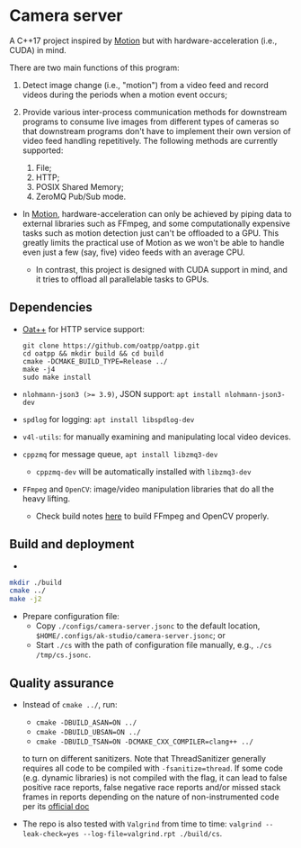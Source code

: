 # Camera server

A C++17 project inspired by
[Motion](https://github.com/Motion-Project/motion)
but with hardware-acceleration (i.e., CUDA) in mind.

There are two main functions of this program:

1.  Detect image change (i.e., "motion") from a video feed and record videos
    during the periods when a motion event occurs;
1.  Provide various inter-process communication methods for downstream
    programs to consume live images from different types of cameras
    so that downstream programs don't have to implement their own version of video
    feed handling repetitively. The following methods are currently supported:

    1.  File;
    1.  HTTP;
    1.  POSIX Shared Memory;
    1.  ZeroMQ Pub/Sub mode.

- In [Motion](https://github.com/Motion-Project/motion), hardware-acceleration
  can only be achieved by piping data to external libraries such as FFmpeg,
  and some computationally expensive tasks such as motion detection just
  can't be offloaded to a GPU. This greatly limits the practical use of
  Motion as we won't be able to handle even just a few (say, five) video feeds
  with an average CPU.

  - In contrast, this project is designed with CUDA support in mind, and it
    tries to offload all parallelable tasks to GPUs.

## Dependencies

- [Oat++](https://github.com/oatpp/) for HTTP service support:

  ```
  git clone https://github.com/oatpp/oatpp.git
  cd oatpp && mkdir build && cd build
  cmake -DCMAKE_BUILD_TYPE=Release ../
  make -j4
  sudo make install
  ```

- `nlohmann-json3 (>= 3.9)`, JSON support: `apt install nlohmann-json3-dev`
- `spdlog` for logging: `apt install libspdlog-dev`
- `v4l-utils`: for manually examining and manipulating local video devices.
- `cppzmq` for message queue, `apt install libzmq3-dev`
  - `cppzmq-dev` will be automatically installed with `libzmq3-dev`
- `FFmpeg` and `OpenCV`: image/video manipulation libraries that do all the
  heavy lifting.

  - Check build notes [here](./helper/build-notes.md) to build FFmpeg and
    OpenCV properly.

## Build and deployment

-

```bash
mkdir ./build
cmake ../
make -j2
```

- Prepare configuration file:
  - Copy `./configs/camera-server.jsonc` to the default location,
    `$HOME/.configs/ak-studio/camera-server.jsonc`; or
  - Start `./cs` with the path of configuration file manually, e.g.,
    `./cs /tmp/cs.jsonc`.

## Quality assurance

- Instead of `cmake ../`, run:

  - `cmake -DBUILD_ASAN=ON ../`
  - `cmake -DBUILD_UBSAN=ON ../`
  - `cmake -DBUILD_TSAN=ON -DCMAKE_CXX_COMPILER=clang++ ../`

  to turn on different sanitizers. Note that ThreadSanitizer generally requires
  all code to be compiled with `-fsanitize=thread`. If some code (e.g. dynamic
  libraries) is not compiled with the flag, it can lead to false positive race
  reports, false negative race reports and/or missed stack frames in reports
  depending on the nature of non-instrumented code per its
  [official doc](https://github.com/google/sanitizers/wiki/ThreadSanitizerCppManual#non-instrumented-code)

- The repo is also tested with `Valgrind` from time to time:
  `valgrind --leak-check=yes --log-file=valgrind.rpt ./build/cs`.
